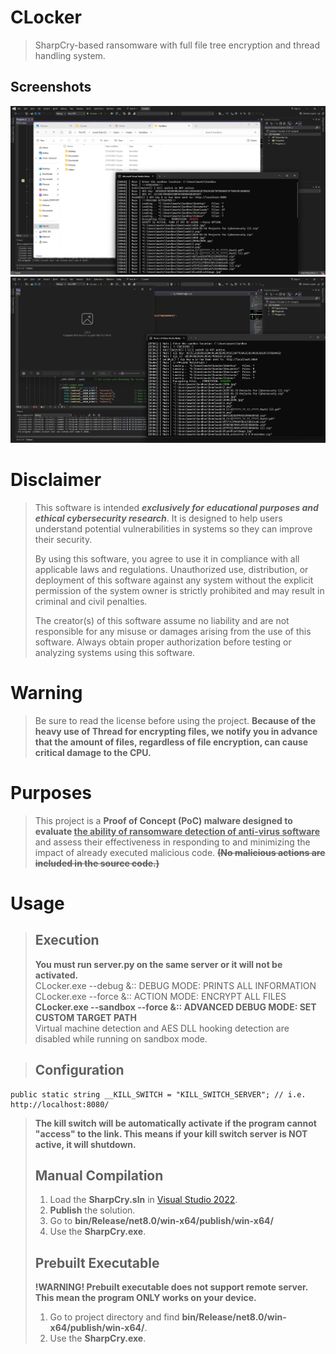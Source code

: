 # CLocker
> SharpCry-based ransomware with full file tree encryption and thread handling system.

## Screenshots
<img src="screenshot.png">
<img src="screenshot2.png">

# Disclaimer
> This software is intended ***exclusively for educational purposes and ethical cybersecurity research***. It is designed to help users understand potential vulnerabilities in systems so they can improve their security.
>
> By using this software, you agree to use it in compliance with all applicable laws and regulations. Unauthorized use, distribution, or deployment of this software against any system without the explicit permission of the system owner is strictly prohibited and may result in criminal and civil penalties.
>
> The creator(s) of this software assume no liability and are not responsible for any misuse or damages arising from the use of this software. Always obtain proper authorization before testing or analyzing systems using this software.

# Warning
> Be sure to read the license before using the project.
> **Because of the heavy use of Thread for encrypting files, we notify you in advance that the amount of files, regardless of file encryption, can cause critical damage to the CPU.**

# Purposes
> This project is a **Proof of Concept (PoC) malware designed to evaluate <ins>the ability of ransomware detection of anti-virus software</ins>** and assess their effectiveness in responding to and minimizing the impact of already executed malicious code.
> **<del>(No malicious actions are included in the source code.)</del>**

# Usage
> ## Execution
> **You must run server.py on the same server or it will not be activated.**<br>
> CLocker.exe --debug &:: DEBUG MODE: PRINTS ALL INFORMATION<br>
> CLocker.exe --force &:: ACTION MODE: ENCRYPT ALL FILES<br>
> **CLocker.exe --sandbox --force &:: ADVANCED DEBUG MODE: SET CUSTOM TARGET PATH**<br>
> Virtual machine detection and AES DLL hooking detection are disabled while running on sandbox mode.

> ## Configuration
```CSharp
public static string __KILL_SWITCH = "KILL_SWITCH_SERVER"; // i.e. http://localhost:8080/
```
> 
> **The kill switch will be automatically activate if the program cannot "access" to the link. This means if your kill switch server is NOT active, it will shutdown.**
> ## Manual Compilation
> 1. Load the **SharpCry.sln** in [Visual Studio 2022](https://visualstudio.microsoft.com/vs/).<br>
> 2. **Publish** the solution.<br>
> 3. Go to **bin/Release/net8.0/win-x64/publish/win-x64/**
> 4. Use the **SharpCry.exe**.<br>
> ## Prebuilt Executable
> **!WARNING! Prebuilt executable does not support remote server. This mean the program ONLY works on your device.**<br>
> 1. Go to project directory and find **bin/Release/net8.0/win-x64/publish/win-x64/**.<br>
> 2. Use the **SharpCry.exe**.<br>
